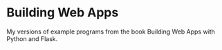 # Building Web Apps
My versions of example programs from the book Building Web Apps with Python and Flask.
